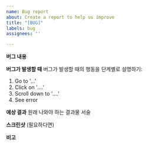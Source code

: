 ```yaml
---
name: Bug report
about: Create a report to help us improve
title: "[BUG]"
labels: bug
assignees: ''

---
```


**버그 내용**


**버그가 발생할 때**
버그가 발생할 때의 행동을 단계별로 설명하기:
1. Go to '...'
2. Click on '....'
3. Scroll down to '....'
4. See error

**예상 결과**
원래 나와야 하는 결과물 서술

**스크린샷**
(필요하다면)

**비고**
